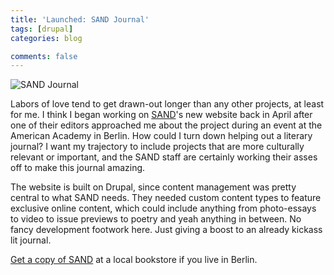 ```yaml
---
title: 'Launched: SAND Journal'
tags: [drupal]
categories: blog

comments: false
---
```


![SAND Journal](/images/posts/sand-website.jpg)

Labors of love tend to get drawn-out longer than any other projects, at least for me. I think I began working on [SAND](http://www.sandjournal.com/)'s new website back in April after one of their editors approached me about the project during an event at the American Academy in Berlin. How could I turn down helping out a literary journal? I want my trajectory to include projects that are more culturally relevant or important, and the SAND staff are certainly working their asses off to make this journal amazing.

The website is built on Drupal, since content management was pretty central to what SAND needs. They needed custom content types to feature exclusive online content, which could include anything from photo-essays to video to issue previews to poetry and yeah anything in between. No fancy development footwork here. Just giving a boost to an already kickass lit journal.

[Get a copy of SAND](http://www.sandjournal.com/purchase) at a local bookstore if you live in Berlin.
